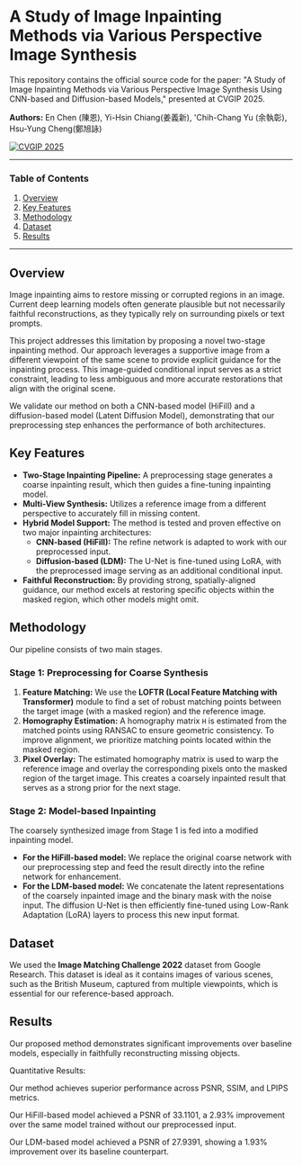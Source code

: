 # A Study of Image Inpainting Methods via Various Perspective Image Synthesis

This repository contains the official source code for the paper: "A Study of Image Inpainting Methods via Various Perspective Image Synthesis Using CNN-based and Diffusion-based Models," presented at CVGIP 2025.

**Authors:** En Chen (陳恩), Yi-Hsin Chiang(姜義新), 'Chih-Chang Yu (余執彰), Hsu-Yung Cheng(鄭旭詠)

[![CVGIP 2025](https://img.shields.io/badge/CVGIP-2025-blue.svg)](https://www.cvgip.org.tw/2025/)

---

### Table of Contents
1.  [Overview](#overview)
2.  [Key Features](#key-features)
3.  [Methodology](#methodology)
4.  [Dataset](#dataset)
5.  [Results](#results)


---

## Overview

Image inpainting aims to restore missing or corrupted regions in an image. Current deep learning models often generate plausible but not necessarily faithful reconstructions, as they typically rely on surrounding pixels or text prompts.

This project addresses this limitation by proposing a novel two-stage inpainting method. Our approach leverages a supportive image from a different viewpoint of the same scene to provide explicit guidance for the inpainting process. This image-guided conditional input serves as a strict constraint, leading to less ambiguous and more accurate restorations that align with the original scene.

We validate our method on both a CNN-based model (HiFill) and a diffusion-based model (Latent Diffusion Model), demonstrating that our preprocessing step enhances the performance of both architectures.

## Key Features

* **Two-Stage Inpainting Pipeline:** A preprocessing stage generates a coarse inpainting result, which then guides a fine-tuning inpainting model.
* **Multi-View Synthesis:** Utilizes a reference image from a different perspective to accurately fill in missing content.
* **Hybrid Model Support:** The method is tested and proven effective on two major inpainting architectures:
    * **CNN-based (HiFill):** The refine network is adapted to work with our preprocessed input.
    * **Diffusion-based (LDM):** The U-Net is fine-tuned using LoRA, with the preprocessed image serving as an additional conditional input.
* **Faithful Reconstruction:** By providing strong, spatially-aligned guidance, our method excels at restoring specific objects within the masked region, which other models might omit.

## Methodology

Our pipeline consists of two main stages.

### Stage 1: Preprocessing for Coarse Synthesis

1.  **Feature Matching:** We use the **LOFTR (Local Feature Matching with Transformer)** module to find a set of robust matching points between the target image (with a masked region) and the reference image.
2.  **Homography Estimation:** A homography matrix `H` is estimated from the matched points using RANSAC to ensure geometric consistency. To improve alignment, we prioritize matching points located within the masked region.
3.  **Pixel Overlay:** The estimated homography matrix is used to warp the reference image and overlay the corresponding pixels onto the masked region of the target image. This creates a coarsely inpainted result that serves as a strong prior for the next stage.

### Stage 2: Model-based Inpainting

The coarsely synthesized image from Stage 1 is fed into a modified inpainting model.

* **For the HiFill-based model:** We replace the original coarse network with our preprocessing step and feed the result directly into the refine network for enhancement.
* **For the LDM-based model:** We concatenate the latent representations of the coarsely inpainted image and the binary mask with the noise input. The diffusion U-Net is then efficiently fine-tuned using Low-Rank Adaptation (LoRA) layers to process this new input format.

## Dataset

We used the **Image Matching Challenge 2022** dataset from Google Research. This dataset is ideal as it contains images of various scenes, such as the British Museum, captured from multiple viewpoints, which is essential for our reference-based approach.


## Results
Our proposed method demonstrates significant improvements over baseline models, especially in faithfully reconstructing missing objects.

Quantitative Results:

Our method achieves superior performance across PSNR, SSIM, and LPIPS metrics.

Our HiFill-based model achieved a PSNR of 33.1101, a 2.93% improvement over the same model trained without our preprocessed input.

Our LDM-based model achieved a PSNR of 27.9391, showing a 1.93% improvement over its baseline counterpart.
